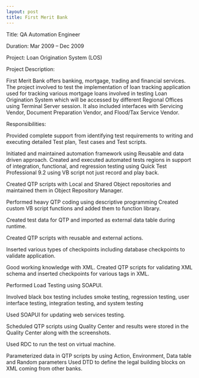 ```yaml
---
layout: post
title: First Merit Bank
---
```


Title:  QA Automation Engineer

Duration: Mar 2009 – Dec 2009

Project: Loan Origination System (LOS)

Project Description:

First Merit Bank offers banking, mortgage, trading and financial services. The project involved to test the implementation of loan tracking application used for tracking various mortgage loans involved in testing Loan Origination System which will be accessed by different Regional Offices using Terminal Server session. It also included interfaces with Servicing Vendor, Document Preparation Vendor, and Flood/Tax Service Vendor.

Responsibilities:

Provided complete support from identifying test requirements to writing and executing detailed Test plan, Test cases and Test scripts.

Initiated and maintained automation framework using Reusable and data driven approach.
Created and executed automated tests regions in support of integration, functional, and regression testing using Quick Test Professional 9.2 using VB script not just record and play back. 

Created QTP scripts with Local and Shared Object repositories and maintained them in Object Repository Manager.

Performed heavy QTP coding using descriptive programming Created custom VB script functions and added them to function library.

Created test data for QTP and imported as external data table during runtime.

Created QTP scripts with reusable and external actions.

Inserted various types of checkpoints including database checkpoints to validate application.

Good working knowledge with XML. Created QTP scripts for validating XML schema and inserted checkpoints for various tags in XML.

Performed Load Testing using SOAPUI. 

Involved black box testing includes smoke testing, regression testing, user interface testing, integration testing, and system testing 

Used SOAPUI for updating web services testing.

Scheduled QTP scripts using Quality Center and results were stored in the Quality Center along with the screenshots.

Used RDC to run the test on virtual machine.

Parameterized data in QTP scripts by using Action, Environment, Data table and Random parameters
Used DTD to define the legal building blocks on XML coming from other banks.
